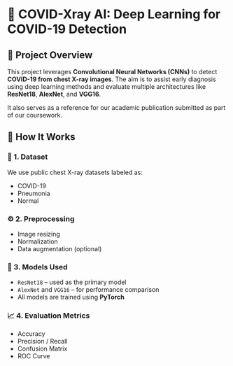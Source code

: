 # 🧠 COVID-Xray AI: Deep Learning for COVID-19 Detection

## 📌 Project Overview

This project leverages **Convolutional Neural Networks (CNNs)** to detect **COVID-19 from chest X-ray images**. The aim is to assist early diagnosis using deep learning methods and evaluate multiple architectures like **ResNet18**, **AlexNet**, and **VGG16**.

It also serves as a reference for our academic publication submitted as part of our coursework.

## 🚀 How It Works

### 🧪 1. Dataset 

We use public chest X-ray datasets labeled as:
- COVID-19
- Pneumonia
- Normal

### ⚙️ 2. Preprocessing

- Image resizing
- Normalization
- Data augmentation (optional)

### 🧠 3. Models Used

- `ResNet18` – used as the primary model
- `AlexNet` and `VGG16` – for performance comparison
- All models are trained using **PyTorch**

### 📈 4. Evaluation Metrics

- Accuracy
- Precision / Recall
- Confusion Matrix
- ROC Curve
